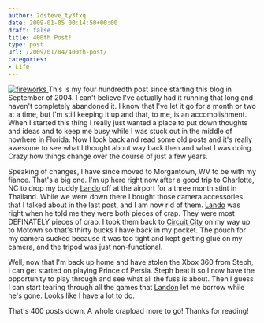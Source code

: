 ```yaml
---
author: 2dsteve_ty3fxq
date: 2009-01-05 00:14:50+00:00
draft: false
title: 400th Post!
type: post
url: /2009/01/04/400th-post/
categories:
- Life
---
```


[![fireworks](http://www.bitsandbinary.com/wp-content/uploads/2009/01/fireworks-150x150.jpg)
](http://www.bitsandbinary.com/wp-content/uploads/2009/01/fireworks.jpg)This is my four hundredth post since starting this blog in September of 2004. I can't believe I've actually had it running that long and haven't completely abandoned it. I know that I've let it go for a month or two at a time, but I'm still keeping it up and that, to me, is an accomplishment. When I started this thing I really just wanted a place to put down thoughts and ideas and to keep me busy while I was stuck out in the middle of nowhere in Florida. Now I look back and read some old posts and it's really awesome to see what I thought about way back then and what I was doing. Crazy how things change over the course of just a few years.

Speaking of changes, I have since moved to Morgantown, WV to be with my fiance. That's a big one. I'm up here right now after a good trip to Charlotte, NC to drop my buddy [Lando](http://www.landoman.com) off at the airport for a three month stint in Thailand. While we were down there I bought those camera accessories that I talked about in the last post, and I am now rid of them. [Lando](http://www.landoman.com) was right when he told me they were both pieces of crap. They were most DEFINATELY pieces of crap. I took them back to [Circuit City](http://www.circuitcity.com) on my way up to Motown so that's thirty bucks I have back in my pocket. The pouch for my camera sucked because it was too tight and kept getting glue on my camera, and the tripod was just non-functional.

Well, now that I'm back up home and have stolen the Xbox 360 from Steph, I can get started on playing Prince of Persia. Steph beat it so I now have the opportunity to play through and see what all the fuss is about. Then I guess I can start tearing through all the games that [Landon](http://www.landoman.com) let me borrow while he's gone. Looks like I have a lot to do.

That's 400 posts down. A whole crapload more to go! Thanks for reading!

